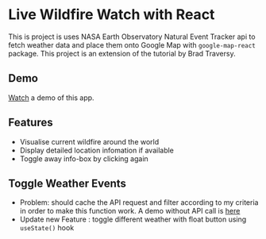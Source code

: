 # Live Wildfire Watch with React 

This is project is uses NASA Earth Observatory Natural Event Tracker api to fetch weather data and place them onto Google Map with `google-map-react` package. This project is an extension of the tutorial by Brad Traversy.

## Demo
[Watch](https://youtu.be/OcF3CsZ7vYE) a demo of this app.

## Features
* Visualise current wildfire around the world
* Display detailed location infomation if available
* Toggle away info-box by clicking again

## Toggle Weather Events
* Problem: should cache the API request and filter according to my criteria in order to make this function work. A demo without API call is [here](https://github.com/google-map-react/google-map-react/issues/993#issue-788674608)
* Update new Feature : toggle different weather with float button using `useState()` hook



